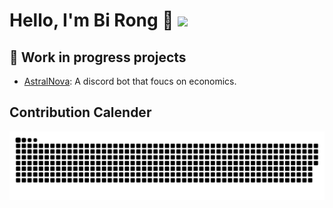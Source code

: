# Hello, I'm Bi Rong 👋 ![](https://komarev.com/ghpvc/?username=birongliu&color=FFD700)
## 🔭 Work in progress projects
- [AstralNova](https://github.com/AstralNovaDevelopment/AstralNova): A discord bot that foucs on economics.

## Contribution Calender
<picture>
   <source media="(prefers-color-scheme: dark)" srcset="https://raw.githubusercontent.com/birongliu/birongliu/output/github-contribution-grid-snake-dark.svg">
   <source media="(prefers-color-scheme: light)" srcset="https://raw.githubusercontent.com/birongliu/birongliu/output/github-contribution-grid-snake.svg">
   <img alt="github contribution grid snake animation" src="https://raw.githubusercontent.com/birongliu/birongliu/output/github-contribution-grid-snake.svg">
 </picture>

<!--
**birongliu/birongliu** is a ✨ _special_ ✨ repository because its `README.md` (this file) appears on your GitHub profile.

Here are some ideas to get you p

- 🔭 I’m currently working on ...
- 🌱 I’m currently learning ...
- 👯 I’m looking to collaborate on ...
- 🤔 I’m looking for help with ...
- 💬 Ask me about ...
- 📫 How to reach me: ...
- 😄 Pronouns: ...
- ⚡ Fun fact: ...
-->
